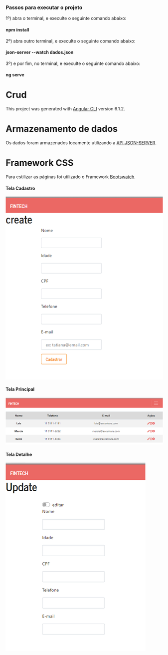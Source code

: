 
### Passos para executar o projeto

1º) abra o terminal, e execulte o seguinte comando abaixo:

#### npm install

2º) abra outro terminal, e execulte o seguinte comando abaixo:

#### json-server --watch dados.json

3º) e por fim, no terminal, e execulte o seguinte comando abaixo:

#### ng serve


# Crud

This project was generated with [Angular CLI](https://github.com/angular/angular-cli) version 6.1.2.

# Armazenamento de dados

Os dados foram armazenados locamente utilizando a [API JSON-SERVER](https://github.com/typicode/json-server).

# Framework CSS

Para estilizar as páginas foi utilizado o Framework [Bootswatch](https://bootswatch.com/).


#### Tela Cadastro

![image](https://github.com/laisvidoto1994/angular2/blob/master/imagens%20das%20telas/crud/cadastro.PNG)

#### Tela Principal

![image](https://github.com/laisvidoto1994/angular2/blob/master/imagens%20das%20telas/crud/inicial.PNG)

#### Tela Detalhe

![image](https://github.com/laisvidoto1994/angular2/blob/master/imagens%20das%20telas/crud/update.PNG)
